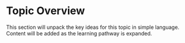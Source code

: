 # Topic Overview

This section will unpack the key ideas for this topic in simple language. Content will be added as the learning pathway is expanded.
